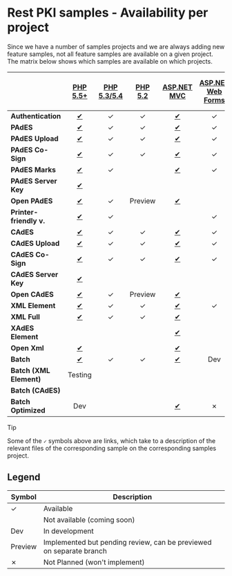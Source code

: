 ﻿# Rest PKI samples - Availability per project

Since we have a number of samples projects and we are always adding new feature samples, not all feature samples are
available on a given project. The matrix below shows which samples are available on which projects.

|                         | [PHP 5.5+](php/current.md)        | [PHP 5.3/5.4](php/legacy.md) | [PHP 5.2](php/legacy52.md) | [ASP.NET MVC](dotnet/mvc.md)        | [ASP.NET Web Forms](dotnet/web-forms.md) | [ASP.NET Core](dotnet/netcore.md) | [VS 2008](dotnet/vs2008.md) | [Python Flask](python/flask.md) | [Java 7+ Spring MVC](java/mvc.md) | [Java 6 Spring MVC](java/mvc-java6.md) | [Node.js SPA](nodejs/spa.md) | [Node.js MVC](nodejs/mvc.md) | [Ruby on Rails](ruby/rails.md) |
| ----------------------  |:---------------------------------:|:----------------------------:|:--------------------------:|:-----------------------------------:|:----------------------------------------:|:---------------------------------:|:---------------------------:|:-------------------------------:|:---------------------------------:|:--------------------------------------:|:----------------------------:|:----------------------------:|:------------------------------:|
| **Authentication**      | [✔](php/current.md#auth)         | ✓                           | ✓                         | [✔](dotnet/mvc.md#auth)            | ✓                                       | ✓                                | ✓                          | ✓                                | [✔](java/mvc.md#auth)            | ✓                                     | ✓                           | ✓                           | ✓                             |
| **PAdES**               | [✔](php/current.md#pades)        | ✓                           | ✓                         | [✔](dotnet/mvc.md#pades)           | ✓                                       | ✓                                | ✓                          | ✓                                | [✔](java/mvc.md#pades)           | ✓                                     | ✓                           | ✓                           | ✓                             |
| **PAdES Upload**        | [✔](php/current.md#pades-upload) | ✓                           | ✓                         | [✔](dotnet/mvc.md#pades-upload)    | ✓                                       | ✓                                | ✗                          | ✓                                | [✔](java/mvc.md#pades-upload)    | ✓                                     |                              | ✓                           | ✓                             |
| **PAdES Co-Sign**       | [✔](php/current.md#pades-cosign) | ✓                           | ✓                         | [✔](dotnet/mvc.md#pades-cosign)    | ✓                                       | ✓                                | ✗                          | ✓                                | [✔](java/mvc.md#pades-cosign)    | ✓                                     |                              | ✓                           | ✓                             |
| **PAdES Marks**         | [✔](php/current.md#pdf-marks)    | ✓                           |                            | [✔](dotnet/mvc.md#pdf-marks)       | ✓                                       | ✓                                | ✓                          |                                   | [✔](java/mvc.md#pdf-marks)       | ✓                                     |                              |                              |                               |
| **PAdES Server Key**    | [✔](php/current.md#pades-server) |                              |                            |                                     |                                          |                                   | ✗                          |                                  | Testing                           |                                        |                              | ✓                           |                               |
| **Open PAdES**          | [✔](php/current.md#open-pades)   | ✓                           | Preview                    | [✔](dotnet/mvc.md#open-pades)      |                                          | Preview                           | ✗                          | Dev                              | [✔](java/mvc.md#open-pades)      | ✓                                     |                              |                              |                                |
| **Printer-friendly v.** | [✔](php/current.md#print)        | ✓                           |                            |                                     | ✓                                       |                                   | ✗                          |                                  |                                   |                                        |                              |                              |                                |
| **CAdES**               | [✔](php/current.md#cades)        | ✓                           | ✓                         | [✔](dotnet/mvc.md#cades)           | ✓                                       | ✓                                | ✓                          | ✓                                | [✔](java/mvc.md#cades)           | ✓                                     |                              | ✓                           | ✓                             |
| **CAdES Upload**        | [✔](php/current.md#cades-upload) | ✓                           | ✓                         | [✔](dotnet/mvc.md#cades-upload)    | ✓                                       | ✓                                | ✗                          | ✓                                | [✔](java/mvc.md#cades-upload)    | ✓                                     |                              | ✓                           | ✓                             |
| **CAdES Co-Sign**       | [✔](php/current.md#cades-cosign) | ✓                           | ✓                         | [✔](dotnet/mvc.md#cades-cosign)    | ✓                                       | ✓                                | ✗                          | ✓                                | [✔](java/mvc.md#cades-cosign)    | ✓                                     |                              | ✓                           | ✓                             |
| **CAdES Server Key**    | [✔](php/current.md#cades-server) |                              |                            |                                     |                                          |                                   | ✗                          |                                  | Testing                           |                                        |                              | ✓                           |                               |
| **Open CAdES**          | [✔](php/current.md#open-cades)   | ✓                           | Preview                    | [✔](dotnet/mvc.md#open-cades)      |                                          | Preview                           | ✗                          | Dev                              | [✔](java/mvc.md#open-cades)      | ✓                                     |                              |                              |                                |
| **XML Element**         | [✔](php/current.md#xml-element)  | ✓                           | ✓                         | [✔](dotnet/mvc.md#xml-element)     | ✓                                       | ✓                                | ✓                          | ✓                                | [✔](java/mvc.md#xml-element)     | ✓                                     |                              | ✓                           | ✓                             |
| **XML Full**            | [✔](php/current.md#xml-full)     | ✓                           | ✓                         | [✔](dotnet/mvc.md#xml-full)        |                                          | Preview                           | ✗                          | ✓                                | [✔](java/mvc.md#xml-full)        | ✓                                     |                              | ✓                           | ✓                            |
| **XAdES Element**       |                                   |                              |                            | [✔](dotnet/mvc.md#xades-element)   |                                          |                                   | ✗                          |                                  |                                   |                                       |                              |                              |                                |
| **Open Xml**            | [✔](php/current.md#open-xml)     |                              |                            | [✔](dotnet/mvc.md#open-xml)        |                                          | Preview                           | ✗                          |                                  | [✔](java/mvc.md#open-xml)        |                                        |                              |                             |                                |
| **Batch**               | [✔](php/current.md#batch)        | ✓                           | ✓                         | [✔](dotnet/mvc.md#batch)           | Dev                                      | Preview                           | ✓                          | Dev                               | [✔](java/mvc.md#batch)           | ✓                                     |                              |                             |                                |
| **Batch (XML Element)** | Testing                           |                              |                           |								        |                                         |                                   |                             |                                   |								   |                                        |                              | Testing                      | Testing                        |
| **Batch (CAdES)**       |                                   |                              |                           |								        |                                         |                                   |                             |                                   |								   |                                        |                              |                              | ✓                             |
| **Batch Optimized**     | Dev                               |                              |                            | [✔](dotnet/mvc.md#batch-optimized) | ✗                                       |                                   | ✗                          |                                  |                                   |                                        |                              |                             |                                |

> [!TIP]
> Some of the `✓` symbols above are links, which take to a description of the relevant files of the corresponding
> sample on the corresponding samples project.

## Legend

| Symbol  | Description                                                         |
| ------- | --------------                                                      |
| ✓      | Available                                                           |
|         | Not available (coming soon)                                         |
| Dev     | In development                                                      |
| Preview | Implemented but pending review, can be previewed on separate branch |
| ✗      | Not Planned (won't implement)                                       |
